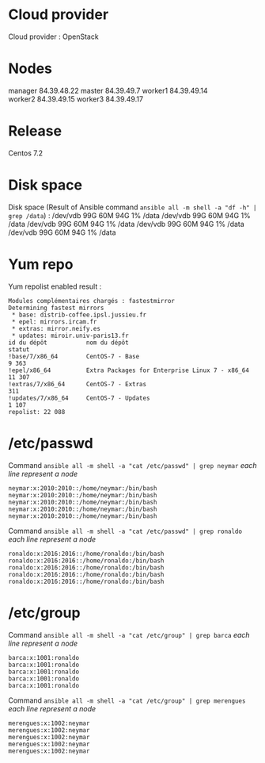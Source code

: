 # Cloud provider
Cloud provider : OpenStack

# Nodes
manager   84.39.48.22
master    84.39.49.7
worker1   84.39.49.14  
worker2   84.39.49.15
worker3   84.39.49.17

# Release
Centos 7.2

# Disk space
Disk space (Result of Ansible command `ansible all -m shell -a "df -h" | grep /data`) :
/dev/vdb            99G     60M   94G   1% /data
/dev/vdb            99G     60M   94G   1% /data
/dev/vdb            99G     60M   94G   1% /data
/dev/vdb            99G     60M   94G   1% /data
/dev/vdb            99G     60M   94G   1% /data

# Yum repo
Yum repolist enabled result :
```
Modules complémentaires chargés : fastestmirror
Determining fastest mirrors
 * base: distrib-coffee.ipsl.jussieu.fr
 * epel: mirrors.ircam.fr
 * extras: mirror.neify.es
 * updates: miroir.univ-paris13.fr
id du dépôt           nom du dépôt                                        statut
!base/7/x86_64        CentOS-7 - Base                                      9 363
!epel/x86_64          Extra Packages for Enterprise Linux 7 - x86_64      11 307
!extras/7/x86_64      CentOS-7 - Extras                                      311
!updates/7/x86_64     CentOS-7 - Updates                                   1 107
repolist: 22 088
```

# /etc/passwd

Command `ansible all -m shell -a "cat /etc/passwd" | grep neymar`
*each line represent a node*
```
neymar:x:2010:2010::/home/neymar:/bin/bash
neymar:x:2010:2010::/home/neymar:/bin/bash
neymar:x:2010:2010::/home/neymar:/bin/bash
neymar:x:2010:2010::/home/neymar:/bin/bash
neymar:x:2010:2010::/home/neymar:/bin/bash
```

Command `ansible all -m shell -a "cat /etc/passwd" | grep ronaldo`
*each line represent a node*
```
ronaldo:x:2016:2016::/home/ronaldo:/bin/bash
ronaldo:x:2016:2016::/home/ronaldo:/bin/bash
ronaldo:x:2016:2016::/home/ronaldo:/bin/bash
ronaldo:x:2016:2016::/home/ronaldo:/bin/bash
ronaldo:x:2016:2016::/home/ronaldo:/bin/bash
```

# /etc/group

Command `ansible all -m shell -a "cat /etc/group" | grep barca`
*each line represent a node*
```
barca:x:1001:ronaldo
barca:x:1001:ronaldo
barca:x:1001:ronaldo
barca:x:1001:ronaldo
barca:x:1001:ronaldo
```

Command `ansible all -m shell -a "cat /etc/group" | grep merengues`
*each line represent a node*
```
merengues:x:1002:neymar
merengues:x:1002:neymar
merengues:x:1002:neymar
merengues:x:1002:neymar
merengues:x:1002:neymar
```
